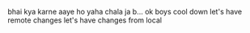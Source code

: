bhai kya karne aaye ho yaha chala ja b...
ok boys cool down 
let's have remote changes
let's have changes from local